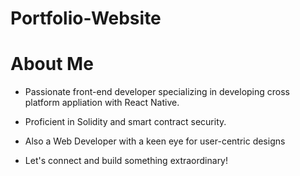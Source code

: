 # Portfolio-Website

# About Me

- Passionate front-end developer specializing in developing cross platform appliation with React Native.
  
- Proficient in Solidity and smart contract security.
  
- Also a Web Developer with a keen eye for user-centric designs

- Let's connect and build something extraordinary!
